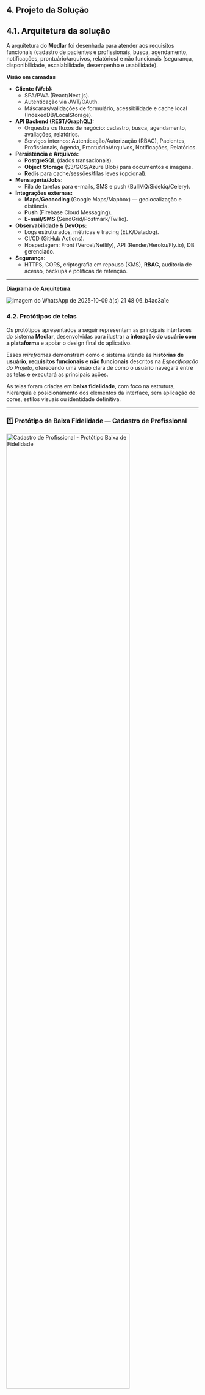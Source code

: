 ## 4. Projeto da Solução

## 4.1. Arquitetura da solução

A arquitetura do **Medlar** foi desenhada para atender aos requisitos funcionais (cadastro de pacientes e profissionais, busca, agendamento, notificações, prontuário/arquivos, relatórios) e não funcionais (segurança, disponibilidade, escalabilidade, desempenho e usabilidade).

**Visão em camadas**

- **Cliente (Web):**
  - SPA/PWA (React/Next.js).
  - Autenticação via JWT/OAuth.
  - Máscaras/validações de formulário, acessibilidade e cache local (IndexedDB/LocalStorage).
- **API Backend (REST/GraphQL):**
  - Orquestra os fluxos de negócio: cadastro, busca, agendamento, avaliações, relatórios.
  - Serviços internos: Autenticação/Autorização (RBAC), Pacientes, Profissionais, Agenda, Prontuário/Arquivos, Notificações, Relatórios.
- **Persistência e Arquivos:**
  - **PostgreSQL** (dados transacionais).
  - **Object Storage** (S3/GCS/Azure Blob) para documentos e imagens.
  - **Redis** para cache/sessões/filas leves (opcional).
- **Mensageria/Jobs:**
  - Fila de tarefas para e-mails, SMS e push (BullMQ/Sidekiq/Celery).
- **Integrações externas:**
  - **Maps/Geocoding** (Google Maps/Mapbox) — geolocalização e distância.
  - **Push** (Firebase Cloud Messaging).
  - **E-mail/SMS** (SendGrid/Postmark/Twilio).
- **Observabilidade & DevOps:**
  - Logs estruturados, métricas e tracing (ELK/Datadog).
  - CI/CD (GitHub Actions).
  - Hospedagem: Front (Vercel/Netlify), API (Render/Heroku/Fly.io), DB gerenciado.
- **Segurança:**
  - HTTPS, CORS, criptografia em repouso (KMS), **RBAC**, auditoria de acesso, backups e políticas de retenção.

---
 
 **Diagrama de Arquitetura**:


![Imagem do WhatsApp de 2025-10-09 à(s) 21 48 06_b4ac3a1e](https://github.com/user-attachments/assets/d33b799a-ce2a-4c4d-85c7-96006cbdded3)

 

### 4.2. Protótipos de telas

Os protótipos apresentados a seguir representam as principais interfaces do sistema **Medlar**, desenvolvidas para ilustrar a **interação do usuário com a plataforma** e apoiar o design final do aplicativo.  

Esses *wireframes* demonstram como o sistema atende às **histórias de usuário**, **requisitos funcionais** e **não funcionais** descritos na *Especificação do Projeto*, oferecendo uma visão clara de como o usuário navegará entre as telas e executará as principais ações.

As telas foram criadas em **baixa fidelidade**, com foco na estrutura, hierarquia e posicionamento dos elementos da interface, sem aplicação de cores, estilos visuais ou identidade definitiva.  

---

### 1️⃣ Protótipo de Baixa Fidelidade — Cadastro de Profissional  

<img src="https://github.com/user-attachments/assets/6d9e1a0b-9857-4139-a7c5-729a9cfb218d" alt="Cadastro de Profissional - Protótipo Baixa de Fidelidade" width="80%">

### Descrição da Tela  

- **Cabeçalho:** contém o logotipo do sistema, o nome *Medlar* e o menu de navegação (“Início” e “Sobre”), garantindo identidade visual e consistência.  
- **Título:** “Cadastro de Profissional” indica claramente o propósito da página.  
- **Campos de entrada:**  
  - **Nome** e **Sobrenome** — identificação pessoal.  
  - **CRRM/COREN** — campo para o registro profissional obrigatório.  
  - **Experiência Profissional** — área de texto para descrição detalhada da formação e experiências.  
  - **Área de Atendimento** — especialidade ou campo de atuação (ex.: enfermagem, fisioterapia, fonoaudiologia).  
- **Seção de Documentos:** espaço para upload de arquivos comprobatórios (ex.: diploma, registro profissional, documento de identidade), representados por *cards* de upload.  
- **Botões de ação:**  
  - **Voltar** — retorna à tela anterior.  
  - **Enviar** — envia o cadastro para validação pela equipe administrativa.

 ---

### 2️⃣ Tela de Cadastro de Paciente  

<img src="https://github.com/user-attachments/assets/a5a557d9-cc23-4b71-907b-2d8b93b2c68a" alt="Protótipo de Baixa Fidelidade - Login" width="80%">

#### Descrição da Tela  
- **Objetivo:** Permitir que pacientes ou familiares realizem o cadastro inicial na plataforma Medlar, inserindo informações pessoais e de contato de forma simples e organizada.  
- **Campos de entrada:** Nome completo, CPF, data de nascimento, telefone, e-mail e endereço, garantindo que os dados necessários sejam registrados corretamente.  
- **Botões de ação:**  
  - **Voltar** — retorna à tela anterior, permitindo que o usuário revise ou cancele o cadastro.  
  - **Continuar** — avança para a próxima etapa do cadastro, salvando as informações inseridas.    
 
---

### 3️⃣ Tela de Login

<img src="https://github.com/user-attachments/assets/64bc7d37-1d34-4ce1-9c43-9b5c2726ab41" alt="Cadastro de Login - Protótipo Baixa de Fidelidade" width="80%">

#### Descrição da Tela  
- **Objetivo:** Permitir que o usuário acesse sua conta na plataforma **Medlar**, inserindo suas credenciais de forma simples e segura.  
- **Campos de entrada:** E-mail e Senha, garantindo a autenticação correta do usuário cadastrado.  
- **Botões de ação:**  
  - **Entrar** — realiza o login no sistema, validando as credenciais informadas.  
- **Link complementar:**  
  - **Registrar-se** — direciona o usuário para a tela de criação de nova conta, caso ainda não possua cadastro.  

---

### 4️⃣ Tela de Busca de Profissionais  

<img src="https://github.com/user-attachments/assets/bc745274-c9d5-4b9f-8fa3-abf6281e7c91" alt="Protótipo de Baixa Fidelidade - Agenda" width="80%">

#### Descrição da Tela  
- **Objetivo:** Permitir que o usuário (paciente ou familiar) encontre profissionais de saúde disponíveis para atendimento domiciliar, utilizando filtros de busca e informações detalhadas de perfil.  

- **Elementos Principais:**  
  - **Barra de pesquisa:** Campo central para buscar profissionais por nome ou palavra-chave.  
  - **Filtros laterais:**  
    - **Especialidade:** Seleção de área de atuação (ex.: Enfermagem, Fisioterapia, Fonoaudiologia, etc.).  
    - **Localização:** Campo para inserir CEP ou endereço, com base em geolocalização.  
    - **Disponibilidade:** Escolha de data ou horário para atendimentos.  
    - **Preço:** Controle deslizante para definir faixa de preço mínima e máxima.  
    - **Classificação:** Botão de ação para aplicar filtros.  
  - **Lista de resultados:**  
    - Cards de profissionais contendo:  
      - Foto (avatar genérico ou foto real do profissional).  
      - Nome e especialidade.  
      - Avaliação por estrelas e número de atendimentos realizados.  
      - Botão **“Ver Perfil”** para acessar informações detalhadas.  
  - **Botão “Favoritos”:** Acesso rápido aos profissionais salvos.  
  
---

## Diagrama de Classes

O diagrama de classes ilustra graficamente como será a estrutura do software, e como cada uma das classes da sua estrutura estarão interligadas. Essas classes servem de modelo para materializar os objetos que executarão na memória.

As referências abaixo irão auxiliá-lo na geração do artefato “Diagrama de Classes”.

> - [Diagramas de Classes - Documentação da IBM](https://www.ibm.com/docs/pt-br/rational-soft-arch/9.6.1?topic=diagrams-class)
> - [O que é um diagrama de classe UML? | Lucidchart](https://www.lucidchart.com/pages/pt/o-que-e-diagrama-de-classe-uml)

## Modelo ER

O Modelo ER representa através de um diagrama como as entidades (coisas, objetos) se relacionam entre si na aplicação interativa.]

As referências abaixo irão auxiliá-lo na geração do artefato “Modelo ER”.

> - [Como fazer um diagrama entidade relacionamento | Lucidchart](https://www.lucidchart.com/pages/pt/como-fazer-um-diagrama-entidade-relacionamento)


### 4.3. Modelo de dados

O desenvolvimento da solução proposta requer a existência de bases de dados que permitam efetuar os cadastros de dados e controles associados aos processos identificados, assim como recuperações.
Utilizando a notação do DER (Diagrama Entidade e Relacionamento), elaborem um modelo, na ferramenta visual indicada na disciplina, que contemple todas as entidades e atributos associados às atividades dos processos identificados. Deve ser gerado um único DER que suporte todos os processos escolhidos, visando, assim, uma base de dados integrada. O modelo deve contemplar, também, o controle de acesso de usuários (partes interessadas dos processos) de acordo com os papéis definidos nos modelos do processo de negócio.
_Apresente o modelo de dados por meio de um modelo relacional que contemple todos os conceitos e atributos apresentados na modelagem dos processos._

#### 4.3.1 Modelo ER

O Modelo ER representa através de um diagrama como as entidades (coisas, objetos) se relacionam entre si na aplicação interativa.]

As referências abaixo irão auxiliá-lo na geração do artefato “Modelo ER”.

> - [Como fazer um diagrama entidade relacionamento | Lucidchart](https://www.lucidchart.com/pages/pt/como-fazer-um-diagrama-entidade-relacionamento)

#### 4.3.2 Esquema Relacional

O Esquema Relacional corresponde à representação dos dados em tabelas juntamente com as restrições de integridade e chave primária.
 
As referências abaixo irão auxiliá-lo na geração do artefato “Esquema Relacional”.

![Imagem do WhatsApp de 2025-09-13 à(s) 16 30 43_eae4e805](https://github.com/user-attachments/assets/700c7738-1c35-470c-97c5-cce9dd06f2a8)

---


#### 4.3.3 Modelo Físico

O modelo físico do banco de dados **Medlar** representa a estrutura detalhada das tabelas que armazenam e organizam as informações da aplicação.  

Esse banco de dados é utilizado para registrar pacientes, profissionais de saúde, serviços, solicitações de atendimento, agendamentos, pagamentos e consultas realizados dentro da plataforma.

<code>

-- Criação da tabela Paciente
CREATE TABLE Paciente (
    id_paciente INT PRIMARY KEY AUTO_INCREMENT,
    nome VARCHAR(120) NOT NULL,
    cpf CHAR(14) UNIQUE,
    data_nascimento DATE,
    telefone VARCHAR(20),
    email VARCHAR(120) UNIQUE,
    endereco VARCHAR(180),
    senha_hash VARCHAR(255),
    criado_em DATETIME DEFAULT CURRENT_TIMESTAMP,
    atualizado_em DATETIME DEFAULT CURRENT_TIMESTAMP ON UPDATE CURRENT_TIMESTAMP
);

-- Criação da tabela Profissional
CREATE TABLE Profissional (
    id_profissional INT PRIMARY KEY AUTO_INCREMENT,
    nome VARCHAR(120) NOT NULL,
    cpf CHAR(14) UNIQUE,
    especialidade VARCHAR(100),
    telefone VARCHAR(20),
    email VARCHAR(120) UNIQUE,
    qualificado BOOLEAN DEFAULT TRUE,
    disponibilidade VARCHAR(100),
    avaliacao_do_profissional DECIMAL(2,1) DEFAULT 0.0,
    contato VARCHAR(120),
    criado_em DATETIME DEFAULT CURRENT_TIMESTAMP,
    atualizado_em DATETIME DEFAULT CURRENT_TIMESTAMP ON UPDATE CURRENT_TIMESTAMP
);

-- Criação da tabela Servico
CREATE TABLE Servico (
    id_servico INT PRIMARY KEY AUTO_INCREMENT,
    nome_servico VARCHAR(120) NOT NULL,
    descricao TEXT,
    valor_base DECIMAL(10,2),
    duracao_padrao INT,
    criado_em DATETIME DEFAULT CURRENT_TIMESTAMP,
    atualizado_em DATETIME DEFAULT CURRENT_TIMESTAMP ON UPDATE CURRENT_TIMESTAMP
);

-- Criação da tabela Metodo_pagamento
CREATE TABLE Metodo_pagamento (
    id_metodo INT PRIMARY KEY AUTO_INCREMENT,
    tipo ENUM('Pix','Cartão de Crédito','Boleto') NOT NULL,
    descricao VARCHAR(120)
);

-- Criação da tabela Cartao_credito
CREATE TABLE Cartao_credito (
    id_cartao INT PRIMARY KEY AUTO_INCREMENT,
    id_paciente INT NOT NULL,
    numero_mascarado VARCHAR(25),
    nome_titular VARCHAR(120),
    validade CHAR(5),
    bandeira VARCHAR(30),
    criado_em DATETIME DEFAULT CURRENT_TIMESTAMP,
    FOREIGN KEY (id_paciente) REFERENCES Paciente(id_paciente)
);

-- Criação da tabela Solicitacao
CREATE TABLE Solicitacao (
    id_solicitacao INT PRIMARY KEY AUTO_INCREMENT,
    id_paciente INT NOT NULL,
    id_profissional INT NULL,
    data_solicitacao DATETIME NOT NULL,
    descricao_necessidade TEXT,
    localizacao VARCHAR(150),
    status ENUM('pendente','em análise','aceita','recusada') DEFAULT 'pendente',
    criado_em DATETIME DEFAULT CURRENT_TIMESTAMP,
    FOREIGN KEY (id_paciente) REFERENCES Paciente(id_paciente),
    FOREIGN KEY (id_profissional) REFERENCES Profissional(id_profissional)
);

-- Criação da tabela Negociacao
CREATE TABLE Negociacao (
    id_negociacao INT PRIMARY KEY AUTO_INCREMENT,
    id_solicitacao INT NOT NULL,
    valor_proposto DECIMAL(10,2),
    valor_aceito DECIMAL(10,2),
    observacoes TEXT,
    criado_em DATETIME DEFAULT CURRENT_TIMESTAMP,
    FOREIGN KEY (id_solicitacao) REFERENCES Solicitacao(id_solicitacao)
);

-- Criação da tabela Agendamento
CREATE TABLE Agendamento (
    id_agendamento INT PRIMARY KEY AUTO_INCREMENT,
    id_solicitacao INT NOT NULL,
    id_paciente INT NOT NULL,
    id_profissional INT NOT NULL,
    id_servico INT NOT NULL,
    data_hora DATETIME NOT NULL,
    tipo_consulta VARCHAR(100),
    status ENUM('Confirmado','Pendente','Cancelado') DEFAULT 'Pendente',
    preco_final DECIMAL(10,2),
    criado_em DATETIME DEFAULT CURRENT_TIMESTAMP,
    FOREIGN KEY (id_solicitacao) REFERENCES Solicitacao(id_solicitacao),
    FOREIGN KEY (id_paciente) REFERENCES Paciente(id_paciente),
    FOREIGN KEY (id_profissional) REFERENCES Profissional(id_profissional),
    FOREIGN KEY (id_servico) REFERENCES Servico(id_servico)
);

-- Índices para agilizar busca
CREATE INDEX idx_agendamento_prof_data ON Agendamento (id_profissional, data_hora);
CREATE INDEX idx_agendamento_pac_data ON Agendamento (id_paciente, data_hora);

-- Criação da tabela Pagamento
CREATE TABLE Pagamento (
    id_pagamento INT PRIMARY KEY AUTO_INCREMENT,
    id_agendamento INT NOT NULL,
    id_metodo INT NOT NULL,
    data_pagamento DATETIME,
    valor_pago DECIMAL(10,2) NOT NULL,
    status_pagamento ENUM('Aprovado','Pendente','Recusado') DEFAULT 'Pendente',
    codigo_transacao VARCHAR(80),
    criado_em DATETIME DEFAULT CURRENT_TIMESTAMP,
    FOREIGN KEY (id_agendamento) REFERENCES Agendamento(id_agendamento),
    FOREIGN KEY (id_metodo) REFERENCES Metodo_pagamento(id_metodo)
);

-- Criação da tabela Consulta
CREATE TABLE Consulta (
    id_consulta INT PRIMARY KEY AUTO_INCREMENT,
    id_agendamento INT NOT NULL,
    id_profissional INT NOT NULL,
    id_paciente INT NOT NULL,
    observacoes TEXT,
    resultado TEXT,
    criado_em DATETIME DEFAULT CURRENT_TIMESTAMP,
    FOREIGN KEY (id_agendamento) REFERENCES Agendamento(id_agendamento),
    FOREIGN KEY (id_profissional) REFERENCES Profissional(id_profissional),
    FOREIGN KEY (id_paciente) REFERENCES Paciente(id_paciente)
);

</code>


### 4.4. Tecnologias

Para o desenvolvimento da aplicação **Medlar**, foram utilizadas tecnologias que garantem integração eficiente entre o front-end, o back-end e o banco de dados, priorizando desempenho, segurança e escalabilidade.  
A escolha das ferramentas foi baseada em sua robustez, facilidade de manutenção e compatibilidade com os requisitos do sistema.

### 🧠 Tecnologias Utilizadas

| **Dimensão** | **Tecnologia / Ferramenta** |
|---------------|------------------------------|
| **SGBD (Banco de Dados)** | 🗄️ **MySQL** — responsável pelo armazenamento e gerenciamento das informações da aplicação. |
| **Front-end** | 💻 **HTML, CSS e JavaScript** — utilizados na construção das interfaces do usuário e protótipos das telas. |
| **Back-end** | ☕ **Java (Spring Boot)** — responsável pela lógica de negócio e integração entre o sistema e o banco de dados. |
| **IDE de Desenvolvimento** | 🧩 **Visual Studio Code** — ambiente utilizado para escrever, editar e integrar o código com o GitHub. |
| **Controle de Versão** | 🔁 **Git + GitHub** — utilizado para versionamento do código, colaboração e publicação da documentação. |
| **Servidor / Deploy** | 🌐 **GitHub Pages** — hospedagem das páginas web e documentação do projeto. |
| **Modelagem e Diagramas** | 🧮 **Lucidchart / Bizagi Modeler** — criação dos diagramas BPMN e modelagem AS-IS e TO-BE. |
| **Prototipagem de Telas** | 🎨 **Figma / Draw.io** — elaboração dos wireframes e protótipos de baixa fidelidade das telas do aplicativo. |

---

#### 💡 Descrição das Tecnologias Utilizadas

- **MySQL:** Banco de dados relacional utilizado para armazenar as informações do sistema, como cadastros de pacientes, profissionais e agendamentos.  
- **Spring Boot (Java):** Framework responsável pela camada de back-end, fornecendo APIs integradas ao banco de dados.  
- **HTML + CSS + JavaScript:** Linguagens usadas no front-end para criar uma interface acessível e responsiva.  
- **Git / GitHub:** Ferramentas de controle de versão e colaboração entre os membros do grupo.  
- **Figma:** Utilizado para prototipar as telas e padronizar o design da aplicação.

---

#### 🔁 Fluxo de Interação entre Tecnologias

O diagrama abaixo ilustra como as tecnologias se integram e o caminho percorrido por uma requisição do usuário até o retorno da resposta no sistema.

<img width="1248" height="832" alt="Arquitetura_Medlar_Fluxo2" src="https://github.com/user-attachments/assets/d92506a9-2ec1-4137-822d-1729d8c6f431" />

**Descrição do Fluxo:**
1. O **usuário** acessa o aplicativo via navegador (Front-end em HTML, CSS e JS).  
2. O front-end se comunica com a **API REST** desenvolvida em **Spring Boot**, que processa as solicitações.  
3. O **back-end** envia e recebe dados do **banco MySQL**, realizando validações e regras de negócio.  
4. O resultado é retornado ao front-end, exibindo informações em tempo real para o usuário.  
5. O sistema é hospedado via **GitHub Pages** (interface) e **Render** (API), garantindo disponibilidade e fácil manutenção.

---



